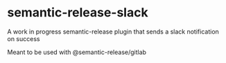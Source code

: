 # semantic-release-slack

A work in progress semantic-release plugin that sends a slack notification on success

Meant to be used with @semantic-release/gitlab
